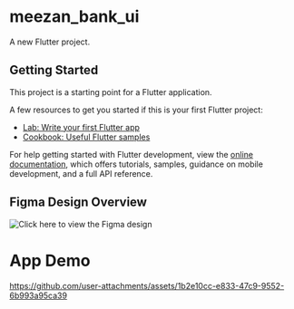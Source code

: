 # meezan_bank_ui

A new Flutter project.

## Getting Started

This project is a starting point for a Flutter application.

A few resources to get you started if this is your first Flutter project:

- [Lab: Write your first Flutter app](https://docs.flutter.dev/get-started/codelab)
- [Cookbook: Useful Flutter samples](https://docs.flutter.dev/cookbook)

For help getting started with Flutter development, view the
[online documentation](https://docs.flutter.dev/), which offers tutorials,
samples, guidance on mobile development, and a full API reference.

## Figma Design Overview 

![Click here to view the Figma design](https://www.figma.com/design/UUIKjCRVgxmOhcGU3QTYaS/Redesign-Meezan-Bank-app--Community-?node-id=38-3144&p=f&t=ScU0B8i0Dz2z18ob-0)
# App Demo
https://github.com/user-attachments/assets/1b2e10cc-e833-47c9-9552-6b993a95ca39
